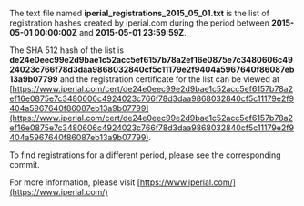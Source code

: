 The text file named **iperial_registrations_2015_05_01.txt** is the list of registration hashes created by iperial.com during the period between **2015-05-01 00:00:00Z** and **2015-05-01 23:59:59Z**.

The SHA 512 hash of the list is **de24e0eec99e2d9bae1c52acc5ef6157b78a2ef16e0875e7c3480606c4924023c766f78d3daa9868032840cf5c11179e2f9404a5967640f86087eb13a9b07799** and the registration certificate for the list can be viewed at [https://www.iperial.com/cert/de24e0eec99e2d9bae1c52acc5ef6157b78a2ef16e0875e7c3480606c4924023c766f78d3daa9868032840cf5c11179e2f9404a5967640f86087eb13a9b07799](https://www.iperial.com/cert/de24e0eec99e2d9bae1c52acc5ef6157b78a2ef16e0875e7c3480606c4924023c766f78d3daa9868032840cf5c11179e2f9404a5967640f86087eb13a9b07799).

To find registrations for a different period, please see the corresponding commit.

For more information, please visit [https://www.iperial.com/](https://www.iperial.com/)
